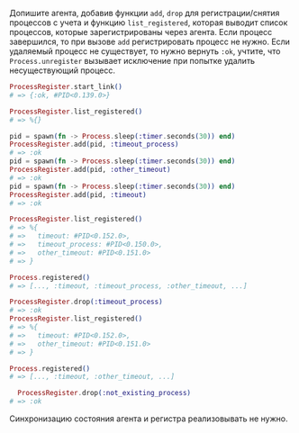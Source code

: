 
Допишите агента, добавив функции `add`, `drop` для регистрации/снятия процессов с учета и функцию `list_registered`, которая выводит список процессов, которые зарегистрированы через агента. Если процесс завершился, то при вызове `add` регистрировать процесс не нужно. Если удаляемый процесс не существует, то нужно вернуть `:ok`, учтите, что `Process.unregister` вызывает исключение при попытке удалить несуществующий процесс.

```elixir
ProcessRegister.start_link()
# => {:ok, #PID<0.139.0>}

ProcessRegister.list_registered()
# => %{}

pid = spawn(fn -> Process.sleep(:timer.seconds(30)) end)
ProcessRegister.add(pid, :timeout_process)
# => :ok
pid = spawn(fn -> Process.sleep(:timer.seconds(30)) end)
ProcessRegister.add(pid, :other_timeout)
# => :ok
pid = spawn(fn -> Process.sleep(:timer.seconds(30)) end)
ProcessRegister.add(pid, :timeout)
# => :ok

ProcessRegister.list_registered()
# => %{
# =>   timeout: #PID<0.152.0>,
# =>   timeout_process: #PID<0.150.0>,
# =>   other_timeout: #PID<0.151.0>
# => }

Process.registered()
# => [..., :timeout, :timeout_process, :other_timeout, ...]

ProcessRegister.drop(:timeout_process)
# => :ok
ProcessRegister.list_registered()
# => %{
# =>   timeout: #PID<0.152.0>,
# =>   other_timeout: #PID<0.151.0>
# => }

Process.registered()
# => [..., :timeout, :other_timeout, ...]

  ProcessRegister.drop(:not_existing_process)
# => :ok
```

Синхронизацию состояния агента и регистра реализовывать не нужно.
